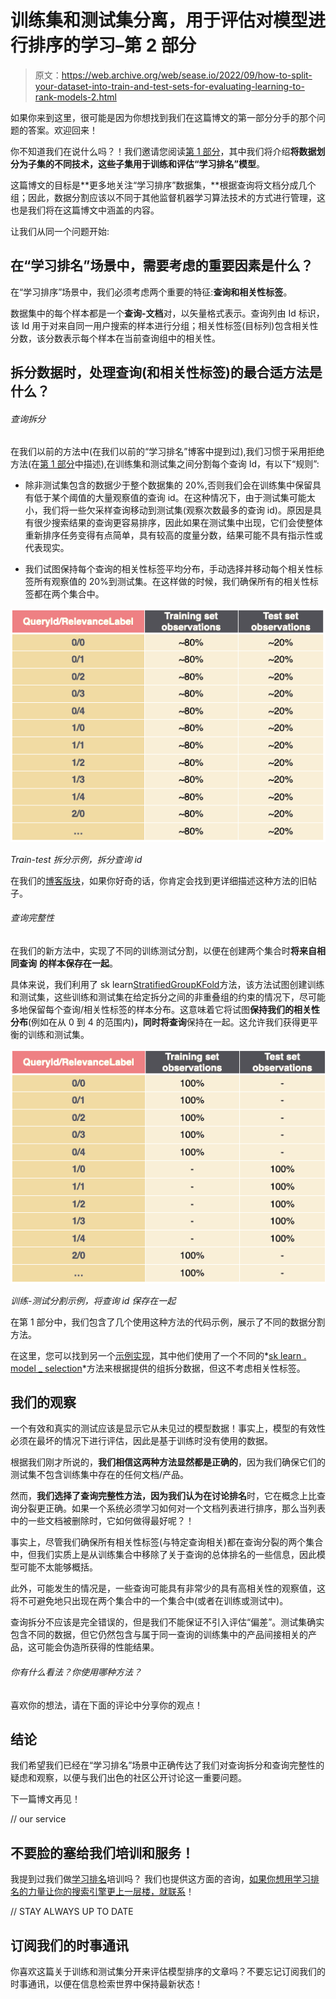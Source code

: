 # 训练集和测试集分离，用于评估对模型进行排序的学习–第 2 部分

> 原文：<https://web.archive.org/web/sease.io/2022/09/how-to-split-your-dataset-into-train-and-test-sets-for-evaluating-learning-to-rank-models-2.html>

如果你来到这里，很可能是因为你想找到我们在这篇博文的第一部分分手的那个问题的答案。欢迎回来！

你不知道我们在说什么吗？！我们邀请您阅读[第 1 部分](https://web.archive.org/web/20220929234954/https://sease.io/2022/07/how-to-split-your-dataset-into-train-and-test-sets-for-evaluating-learning-to-rank-models.html)，其中我们将介绍**将数据划分为子集的不同技术，这些子集用于训练和评估“学习排名”模型**。

这篇博文的目标是**更多地关注“学习排序”数据集，**根据查询将文档分成几个组；因此，数据分割应该以不同于其他监督机器学习算法技术的方式进行管理，这也是我们将在这篇博文中涵盖的内容。

让我们从同一个问题开始:

## 在“学习排名”场景中，需要考虑的重要因素是什么？

在“学习排序”场景中，我们必须考虑两个重要的特征:**查询和相关性标签**。

数据集中的每个样本都是一个**查询-文档**对，以矢量格式表示。查询列由 Id 标识，该 Id 用于对来自同一用户搜索的样本进行分组；相关性标签(目标列)包含相关性分数，该分数表示每个样本在当前查询组中的相关性。

## 拆分数据时，处理查询(和相关性标签)的最合适方法是什么？

###### 查询拆分

在我们以前的方法中(在我们以前的“学习排名”博客中提到过),我们习惯于采用拒绝方法(在[第 1 部分](https://web.archive.org/web/20220929234954/https://sease.io/2022/07/how-to-split-your-dataset-into-train-and-test-sets-for-evaluating-learning-to-rank-models.html)中描述),在训练集和测试集之间分割每个查询 Id，有以下“规则”:

*   除非测试集包含的数据少于整个数据集的 20%,否则我们会在训练集中保留具有低于某个阈值的大量观察值的查询 id。在这种情况下，由于测试集可能太小，我们将一些欠采样查询移动到测试集(观察次数最多的查询 id)。原因是具有很少搜索结果的查询更容易排序，因此如果在测试集中出现，它们会使整体重新排序任务变得有点简单，具有较高的度量分数，结果可能不具有指示性或代表现实。
    
*   我们试图保持每个查询的相关性标签平均分布，手动选择并移动每个相关性标签所有观察值的 20%到测试集。在这样做的时候，我们确保所有的相关性标签都在两个集合中。

![](img/515334ff27522a1386d33b9b0c368e4a.png)

*Train-test 拆分示例，拆分查询 id*

在我们的[博客版块](https://web.archive.org/web/20220929234954/https://sease.io/blog-2/our-blog)，如果你好奇的话，你肯定会找到更详细描述这种方法的旧帖子。

###### 查询完整性

在我们的新方法中，实现了不同的训练测试分割，以便在创建两个集合时**将来自相同查询** **的样本保存在一起**。

具体来说，我们利用了 sk learn[StratifiedGroupKFold](https://web.archive.org/web/20220929234954/https://scikit-learn.org/stable/modules/generated/sklearn.model_selection.StratifiedGroupKFold.html)方法，该方法试图创建训练和测试集，这些训练和测试集在给定拆分之间的非重叠组的约束的情况下，尽可能多地保留每个查询/相关性标签的样本分布。这意味着它将试图**保持我们的相关性分布**(例如在从 0 到 4 的范围内)**，同时将查询**保持在一起。这允许我们获得更平衡的训练和测试集。

![](img/ce4ad65c8e6f483808af0b97fd20e2ab.png)

*训练-测试分割示例，将查询 id 保存在一起*

在第 1 部分中，我们包含了几个使用这种方法的代码示例，展示了不同的数据分割方法。

在这里，您可以找到另一个[示例实现](https://web.archive.org/web/20220929234954/https://medium.com/predictly-on-tech/learning-to-rank-using-xgboost-83de0166229d)，其中他们使用了一个不同的*[sk learn . model _ selection](https://web.archive.org/web/20220929234954/https://scikit-learn.org/stable/modules/classes.html#module-sklearn.model_selection)*方法来根据提供的组拆分数据，但这不考虑相关性标签。

## 我们的观察

一个有效和真实的测试应该是显示它从未见过的模型数据！事实上，模型的有效性必须在最坏的情况下进行评估，因此是基于训练时没有使用的数据。

根据我们刚才所说的，**我们相信这两种方法显然都是正确的**，因为我们确保它们的测试集不包含训练集中存在的任何文档/产品。

然而，**我们选择了查询完整性方法，因为我们认为在讨论排名**时，它在概念上比查询分裂更正确。如果一个系统必须学习如何对一个文档列表进行排序，那么当列表中的一些文档被删除时，它如何做得最好呢？！

事实上，尽管我们确保所有相关性标签(与特定查询相关)都在查询分裂的两个集合中，但我们实质上是从训练集合中移除了关于查询的总体排名的一些信息，因此模型可能不太能够概括。

此外，可能发生的情况是，一些查询可能具有非常少的具有高相关性的观察值，这将不可避免地只出现在两个集合中的一个集合中(或者在训练或测试中)。

查询拆分不应该是完全错误的，但是我们不能保证不引入评估“偏差”。测试集确实包含不同的数据，但它仍然包含与属于同一查询的训练集中的产品间接相关的产品，这可能会伪造所获得的性能结果。

###### 你有什么看法？你使用哪种方法？

喜欢你的想法，请在下面的评论中分享你的观点！

## 结论

我们希望我们已经在“学习排名”场景中正确传达了我们对查询拆分和查询完整性的疑虑和观察，以便与我们出色的社区公开讨论这一重要问题。

下一篇博文再见！

// our service

## 不要脸的塞给我们培训和服务！

我提到过我们做[学习排名](https://web.archive.org/web/20220929234954/https://sease.io/learning-to-rank-training)培训吗？
我们也提供这方面的咨询，[如果你想用学习排名的力量让你的搜索引擎更上一层楼，就联系](https://web.archive.org/web/20220929234954/https://sease.io/contacts)！

// STAY ALWAYS UP TO DATE

## 订阅我们的时事通讯

你喜欢这篇关于训练和测试集分开来评估模型排序的文章吗？不要忘记订阅我们的时事通讯，以便在信息检索世界中保持最新状态！